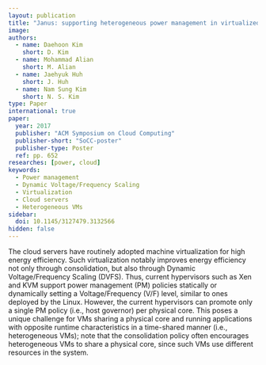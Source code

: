```yaml
---
layout: publication
title: "Janus: supporting heterogeneous power management in virtualized environments"
image:
authors:
  - name: Daehoon Kim
    short: D. Kim
  - name: Mohammad Alian
    short: M. Alian
  - name: Jaehyuk Huh
    short: J. Huh
  - name: Nam Sung Kim
    short: N. S. Kim
type: Paper
international: true
paper:
  year: 2017
  publisher: "ACM Symposium on Cloud Computing"
  publisher-short: "SoCC-poster"
  publisher-type: Poster
  ref: pp. 652
researches: [power, cloud]
keywords:
  - Power management
  - Dynamic Voltage/Frequency Scaling
  - Virtualization
  - Cloud servers
  - Heterogeneous VMs
sidebar:
  doi: 10.1145/3127479.3132566
hidden: false
---
```


The cloud servers have routinely adopted machine virtualization for high energy efficiency. Such virtualization notably improves energy efficiency not only through consolidation, but also through Dynamic Voltage/Frequency Scaling (DVFS). Thus, current hypervisors such as Xen and KVM support power management (PM) policies statically or dynamically setting a Voltage/Frequency (V/F) level, similar to ones deployed by the Linux. However, the current hypervisors can promote only a single PM policy (i.e., host governor) per physical core. This poses a unique challenge for VMs sharing a physical core and running applications with opposite runtime characteristics in a time-shared manner (i.e., heterogeneous VMs); note that the consolidation policy often encourages heterogeneous VMs to share a physical core, since such VMs use different resources in the system.